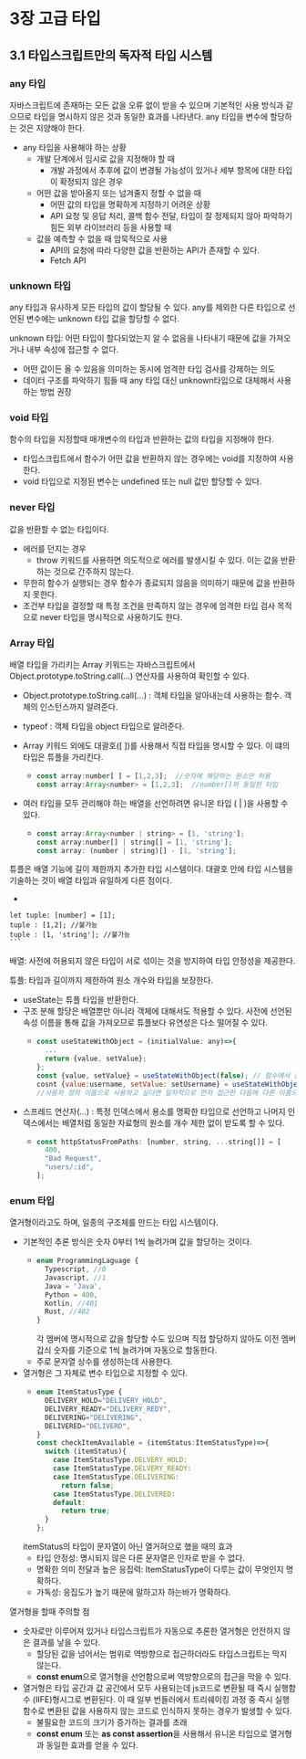 # 3장 고급 타입

## 3.1 타입스크립트만의 독자적 타입 시스템

### any 타입
자바스크립트에 존재하는 모든 값을 오류 없이 받을 수 있으며 기본적인 사용 방식과 같으므로 
타입을 명시하지 않은 것과 동일한 효과를 나타낸다.
any 타입을 변수에 할당하는 것은 지양해야 한다.

- any 타입을 사용해야 하는 상황
  - 개발 단계에서 임시로 값을 지정해야 할 때
     - 개발 과정에서 추후에 값이 변경될 가능성이 있거나 세부 항목에 대한 타입이 확정되지 않은 경우
  - 어떤 값을 받아올지 또는 넘겨줄지 정할 수 없을 때
    - 어떤 값의 타입을 명확하게 지정하기 어려운 상황
    - API 요청 및 응답 처리, 콜백 함수 전달, 타입이 잘 정제되지 않아 파악하기 힘든 외부 라이브러리 등을 사용할 때
  - 값을 예측할 수 없을 때 암묵적으로 사용
    - API의 요청에 따라 다양한 값을 반환하는 API가 존재할 수 있다.
    - Fetch API
   
### unknown 타입
any 타입과 유사하게 모든 타입의 값이 할당될 수 있다. 
any를 제외한 다른 타입으로 선언된 변수에는 unknown 타입 값을 할당할 수 없다.

unknown 타입: 어떤 타입이 할다되었는지 알 수 없음을 나타내기 때문에 값을 가져오거나 내부 속성에 접근할 수 없다.
  - 어떤 값이든 올 수 있음을 의미하는 동시에 엄격한 타입 검사를 강제하는 의도
  - 데이터 구조를 파악하기 힘들 때 any 타입 대신  unknown타입으로 대체해서 사용하는 방법 권장

### void 타입
함수의 타입을 지정할때 매개변수의 타입과 반환하는 값의 타입을 지정해야 한다.
- 타입스크립트에서 함수가 어떤 값을 반환하지 않는 경우에는 void를 지정하여 사용한다.
- void 타입으로 지정된 변수는 undefined 또는 null 값만 할당할 수 있다.

### never 타입
값을 반환할 수 없는 타입이다.
- 에러를 던지는 경우
  - throw 키워드를 사용하면 의도적으로 에러를 발생시킬 수 있다. 이는 값을 반환하는 것으로 간주하지 않는다.
- 무한히 함수가 실행되는 경우
  함수가 종료되지 않음을 의미하기 때문에 값을 반환하지 못한다.
- 조건부 타입을 결정할 때 특정 조건을 만족하지 않는 경우에 엄격한 타입 검사 목적으로 never 타입을 명시적으로 사용하기도 한다.

### Array 타입
배열 타입을 가리키는 Array 키워드는 자바스크립트에서 Object.prototype.toString.call(...) 연산자를 사용하여 확인할 수 있다.
  - Object.prototype.toString.call(...) : 객체 타입을 알아내는데 사용하는 함수. 객체의 인스턴스까지 알려준다.
  - typeof : 객체 타입을 object 타입으로 알려준다.

  - Array 키워드 외에도 대괄호([ ])를 사용해서 직접 타입을 명시할 수 있다. 이 떄의 타입은 튜플을 가리킨다.
    - ```jsx
      const array:number[ ] = [1,2,3];  //숫자에 해당하는 원소만 허용
      const array:Array<number> = [1,2,3];  //number[]와 동일한 타입
      ```
  - 여러 타입을 모두 관리해야 하는 배열을 선언하려면 유니온 타입 ( | )을 사용할 수 있다.
    - ```jsx
      const array:Array<number | string> = [1, 'string'];
      const array:number[] | string[] = [1, 'string'];
      const array: (number | string)[] - [1, 'string'];
      ```

튜플은 배열 기능에 길이 제한까지 추가한 타입 시스템이다. 
대괄호 안에 타입 시스템을 기술하는 것이 배열 타입과 유일하게 다른 점이다.
   - ```jsx
    let tuple: [number] = [1];
    tuple : [1,2]; //불가능
    tuple : [1, 'string']; //불가능
    ```

배열: 사전에 허용되지 않은 타입이 서로 섞이는 것을 방지하여 타입 안정성을 제공한다.

튜플: 타입과 길이까지 제한하여 원소 개수와 타입을 보장한다. 
  - useState는 튜플 타입을 반환한다.
  - 구조 분해 할당은 배열뿐만 아니라 객체에 대해서도 적용할 수 있다.
    사전에 선언된 속성 이름을 통해 값을 가져오므로 튜플보다 유연성은 다소 떨어질 수 있다.
    - ```jsx
      const useStateWithObject = (initialValue: any)=>{
        ...
        return {value, setValue};
      };
      const {value, setValue} = useStateWithObject(false); // 함수에서 정의된 속성 이름으로 가져와야 한다.
      cosnt {value:username, setValue: setUsername} = useStateWithObject('');
      //사용자 정의 이름으로 사용하고 싶다면 일차적으로 먼저 접근한 다음에 다른 이름으로 지정할 수 있다.
      ```
  - 스프레드 연산자(...) : 특정 인덱스에서 용소를 명확한 타입으로 선언하고
      나머지 인덱스에서는 배열처럼 동일한 자료형의 원소를 개수 제한 없이 받도록 할 수 있다.
    - ```jsx
      const httpStatusFromPaths: [number, string, ...string[]] = [
        400,
        "Bad Request",
        "users/:id",
      ];
      ```

### enum 타입
열거형이라고도 하며, 일종의 구조체를 만드는 타입 시스템이다.
  - 기본적인 추론 방식은 숫자 0부터 1씩 늘려가며 값을 할당하는 것이다.
    - ```jsx
      enum ProgrammingLaguage {
        Typescript, //0
        Javascript, //1
        Java = 'Java',
        Python = 400,
        Kotlin, //401
        Rust, //402
      }
      ```
      각 멤버에 명시적으로 값을 할당할 수도 있으며 직접 할당하지 않아도 이전 멤버 갑싀 숫자를 기준으로 1씩 늘려가며 자동으로 할동한다.
    - 주로 문자열 상수를 생성하는데 사용한다.
  - 열거형은 그 자체로 변수 타입으로 지정할 수 있다.
    - ```jsx
      enum ItemStatusType {
        DELIVERY_HOLD="DELIVERY_HOLD",
        DELIVERY_READY="DELIVERY_REDY",
        DELIVERING="DELIVERING",
        DELIVERED="DELIVERD",
      }
      const checkItemAvailable = (itemStatus:ItemStatusType)=>{
        switch (itemStatus){
          case ItemStatusType.DELVERY_HOLD:
          case ItemStatusType.DELVERY_READY:
          case ItemStatusType.DELIVERING:
            return false;
          case ItemStatusType.DELIVERED:
          default:
            return true;
        }
      };
      ```
    itemStatus의 타입이 문자열이 아닌 열거혀으로 했을 때의 효과
      - 타입 안정성: 명시되지 않은 다른 문자열은 인자로 받을 수 없다.
      - 명확한 의미 전달과 높은 응집력: ItemStatusType이 다루는 값이 무엇인지 명확하다.
      - 가독성: 응집도가 높기 때문에 말하고자 하는바가 명확하다.

열거형을 할때 주의할 점
  - 숫자로만 이루어져 있거나 타입스크립트가 자동으로 추론한 열거형은 안전하지 않은 결과를 낳을 수 있다.
    - 할당된 값을 넘어서는 범위로 역방향으로 접근하더라도 타입스크립트는 막지 않는다.
    - **const enum**으로 열거형을 선언함으로써 역방향으로의 접근을 막을 수 있다.
  - 열거형은 타입 공간과 값 공간에서 모두 사용되는데 js코드로 변환될 때 즉시 실행함수 (IIFE)형시그로 변환된다.
    이 때 일부 번들러에서 트리쉐이킹 과정 중 즉시 실행 함수로 변환된 값을 사용하지 않는 코드로 인식하지 못하는 경우가 발생할 수 있다.
    - 불필요한 코드의 크기가 증가하는 결과를 초래
    - **const enum** 또는 **as const assertion**을 사용해서 유니온 타입으로 열거형과 동일한 효과를 얻을 수 있다.
        
